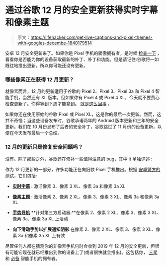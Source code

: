 # 通过谷歌 12 月的安全更新获得实时字幕和像素主题

> 原文：<https://lifehacker.com/get-live-captions-and-pixel-themes-with-googles-decembe-1840179514>

安卓 12 月安全更新来了。如果你是 Pixel 手机的骄傲拥有者，是时候 [检查一下](https://support.google.com/pixelphone/answer/4457705) ，看看你是否能为你的设备获取最新的补丁、补丁和功能。但是请记住:谷歌将一如既往地推出更新，所以你可能还没有更新。



### 哪些像素正在获得 12 月更新？

就像素而言，12 月的更新适用于谷歌的 Pixel 2、Pixel 3、Pixel 3a 和 Pixel 4 智能手机，当然还有 XL 版本。但如果你有 Pixel 4 或 Pixel 4 XL，今天就不要费心检查更新了。你得等到下周才能拿到。 [就是这么回事](https://support.google.com/pixelphone/thread/21769134?hl=en) 。

如果你还在使用原始的谷歌 Pixel 或 Pixel XL，这是你的最后一次更新。然而，这并不奇怪；当这些设备发布时，谷歌承诺两年的 Android 版本更新和三年的安全更新。我们在 10 月份发布了后者的安全补丁，谷歌跳过了 11 月份的设备更新，以便在今天发布最后一个总结。

### 12 月的更新只是修复安全问题吗？

没有。除了那些之外，谷歌还在修补一些值得注意的 bug，其中 it [单独详述](https://support.google.com/pixelphone/thread/21769134?hl=en) :

作为 12 月更新的一部分，许多功能正在向旧款 Pixel 手机推出。根据 [安卓警方的](https://www.androidpolice.com/2019/12/02/december-pixel-updates-land-2016-pixels-get-last-patches-pixel-4-conspicuously-absent/) 测试，它们包括:

*   [**实时字幕**](https://lifehacker.com/use-the-pixel-4s-live-caption-feature-to-transcribe-mut-1839362089) **:** 激活像素 3、像素 3 XL、像素 3a 和像素 3a XL
*   [**像素主题**](https://lifehacker.com/the-best-hidden-features-in-googles-pixel-4-1839544994) **:** 激活像素 2、像素 2 XL、像素 3、像素 3 XL、像素 3a 和像素 3a XL
*   [**手势导航**](https://lifehacker.com/the-best-new-features-in-android-q-1834620582) **针对第三方启动器:**在像素 2、像素 2 XL、像素 3、像素 3 XL、像素 3a、像素 3a XL 上活动

*   **向下滑动手势以扩展通知阴影**:在像素 2、像素 2 XL、像素 3、像素 3 XL、像素 3a 和像素 3a XL 上有效

尽管任何人都在猜测你的非像素手机何时会收到 2019 年 12 月的安全更新，但很有可能它现在就已经推出到你的设备上了(或者很快就会推出)。这包括你， [三星](https://www.sammobile.com/news/samsung-monthly-updates-december-2019-security-patch/) 和 [必备](https://twitter.com/essential/status/1201578055690375168) 智能手机的拥有者。